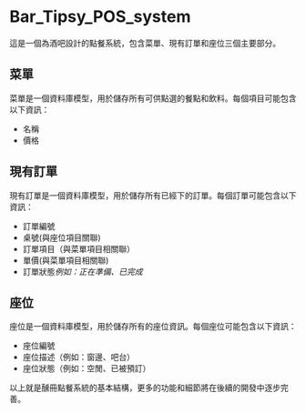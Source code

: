 # Bar_Tipsy_POS_system
這是一個為酒吧設計的點餐系統，包含菜單、現有訂單和座位三個主要部分。

## 菜單

菜單是一個資料庫模型，用於儲存所有可供點選的餐點和飲料。每個項目可能包含以下資訊：

- 名稱
- 價格

## 現有訂單

現有訂單是一個資料庫模型，用於儲存所有已經下的訂單。每個訂單可能包含以下資訊：

- 訂單編號
- 桌號(與座位項目關聯)
- 訂單項目（與菜單項目相關聯）
- 單價(與菜單項目相關聯)
- 訂單狀態*例如：正在準備、已完成*

## 座位

座位是一個資料庫模型，用於儲存所有的座位資訊。每個座位可能包含以下資訊：

- 座位編號
- 座位描述（例如：窗邊、吧台）
- 座位狀態（例如：空閒、已被預訂）

以上就是醺冊點餐系統的基本結構，更多的功能和細節將在後續的開發中逐步完善。
